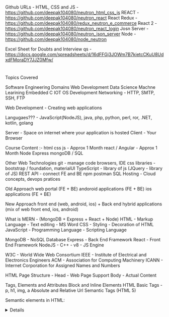 # ###################################
Github URLs - 
HTML, CSS and JS - https://github.com/deepak104080/neutron_html_css_js
REACT - https://github.com/deepak104080/neutron_react
React Redux - https://github.com/deepak104080/redux_neutron_e_commerce
React 2 - https://github.com/deepak104080/neutron_react_login
Josn Server - https://github.com/deepak104080/neutron_json_server
Node - https://github.com/deepak104080/node_neutron


Excel Sheet for Doubts and Interview qs - https://docs.google.com/spreadsheets/d/16dFFGj3JOWm7B7kietcCKuU8UdxdFMoraDY7JJZ0Mfw/


# ##################################

Topics Covered


Software Engineering Domains
Web Development
Data Science
Machne Learining
Embedded C
IOT
OS Development
Networking - HTTP, SMTP, SSH, FTP


Web Development - Creating web applications


Langugaes??? - JavaScript(NodeJS), java, php, python, perl, ror, .NET, kotlin, golang


Server - Space on internet where your application is hosted
Client - Your Browser



Course Content :-
html
css
js - Approx 1 Month
react / Angular - Approx 1 Month
Node
Express
mongoDB / SQL

Other Web Technologies
git - manage code
browsers, IDE
css libraries - bootstrap / foundation, materialUI
TypeScript - library of js (JQuery - library of JS)
REST API - connect FE and BE
npm
postman
SQL
Hosting - Cloud concepts, devops pratices



Old Approach
web portal (FE + BE)
andoroid applications (FE + BE)
ios applications (FE + BE)

New Approach
front end (web, android, ios) + Back end
hybrid applications (mix of web front end, ios, android)





What is MERN - (MongoDB + Express + React + Node)
HTML - Markup Language - Text editing - MS Word
CSS - Styling - Decoration of HTML
JavaScript - Programming Language - Scripting Language


MongoDB - NoSQL Database
Express - Back End Framework
React - Front End Framework
NodeJS - C++ - v8 - JS Engine


W3C - World Wide Web Consortium
IEEE - Institute of Electrical and Electronics Engineers
ACM - Association for Computing Machinery
ICANN - Internet Corporation for Assigned Names and Numbers



HTML Page Structure - 
Head - Web Page Support
Body - Actual Content


Tags, Elements and Attributes
Block and Inline Elements
HTML Basic Tags - p, h1, img, a
Absolute and Relative Url
Semantic Tags (HTML 5)

Semantic elements in HTML:
<article>
<aside>
<details>
<figcaption>
<figure>
<footer>
<header>
<main>
<mark>
<nav>
<section>
<summary>
<time>

List - ol, ul
Table
Forms


Read - GET vs POST - HTML Form Submission




-------------------------------------------


JS - JavaScript - Netscape - Brendan Eich


C/C++ - compiler, interprter - gcc
Java - .java (JDK, JRE, JVM)

JS - JavaScript Engine
Chrome - v8
Firefox - Surveymonkey


Browser - (v8) - scripting langugae
NodeJS - (v8) - programming language

NodeJS - Written in C++ - (v8 + node packages + libuv ) - 2009


client - browser
server - back-end/hosting

------------------------------------


programming - software developer - domains
--web developer
--data analyst/scientist (SQL, Query langugae)
--ethical hackers (programming, databases)
--iot (embedded c, java, .DET, C++)
--ai (python, iot, sql)
--machine learning
--dev of os (C/C++)
-- dev os hardware based applications


--------------------------------------------


How to decide technology :-
older software
resources
server and databases
speed, application criticality
number of users
trending
community
future

--------------------------------------


Programming Language Stacks :-
js stack - combination of technologies
java stack
python stack
ror
golang
php stacks
.NET



Apache - tool - virtual server
Dev + Ops - operations on Dev (Cloud)



JavaScript Stacks :-

Front end framework/libraries - React, Angular, Viu, backboneJS, Meteor. jQuery
Back end framework - express, Koa, nextJs, Blitzjs
Database - sql, mongodb

MERN - MongoDB Express React NodeJS
MEAN - MongoDB Express Angular NodeJS


How to run JS :-
online tool/console - jsfiddle, codepen
.js files - 1) node - js file, 2) browser - attach js file with html and then run



Variables - https://jsfiddle.net/deepak104080/06d2Lwr1/1/
Function - https://jsfiddle.net/deepak104080/kcarsv03/2/
Scope - https://jsfiddle.net/deepak104080/8cy5aet9/3/

var let const - https://jsfiddle.net/deepak104080/erpdsjx5/2/
Hoisting - https://jsfiddle.net/deepak104080/jh2krge1/1/
if else - https://jsfiddle.net/deepak104080/7s1L69h5/2/

Loop, Var Misc - https://jsfiddle.net/deepak104080/4dpfv2cq/6/
Type Conversion and Coercion - https://jsfiddle.net/deepak104080/bk3cvtyL/2/
Array Methods - https://jsfiddle.net/deepak104080/1mbn2r5L/3/


ES6 - https://jsfiddle.net/deepak104080/kL1q75tr/7/
Arrow Function - https://jsfiddle.net/deepak104080/us7pv861/5/


12th April 2022 - Tuesday
ES6 2 - https://jsfiddle.net/deepak104080/mbay7tz6/6/
Closure - https://jsfiddle.net/deepak104080/4sm3g1dc/6/


13th April 2022 - wednesday
Closure Example - https://jsfiddle.net/deepak104080/n01prehf/18/
Array Methods - https://jsfiddle.net/deepak104080/fc2kwevn/3/


14th April 2022 - Thursday
Array map reduce filter - https://jsfiddle.net/deepak104080/tsdxrok6/1/
Object - https://jsfiddle.net/deepak104080/oznb3xje/2/
Assignments - https://jsfiddle.net/deepak104080/6xkw5n2v/17/


15th April 2022 - Friday
Bootstrap - Include in files - bootstrap.html
Object methods - https://jsfiddle.net/deepak104080/kfngp241/6/
Deep copy vs shallow copy - https://jsfiddle.net/deepak104080/72mjLqpa/2/
Date, String, Math - https://jsfiddle.net/deepak104080/92mzu8fx/4/
Data Input using NodeJS - https://shobhitsingh29.medium.com/getting-started-on-codechef-using-javascript-4529be3d8255
Objects - https://developer.mozilla.org/en-US/docs/Web/JavaScript/Reference/Global_Objects/Object
String - https://developer.mozilla.org/en-US/docs/Web/JavaScript/Reference/Global_Objects/String
Array - https://developer.mozilla.org/en-US/docs/Web/JavaScript/Reference/Global_Objects/Array



18th April 2022 - Monday
DOM - https://upload.wikimedia.org/wikipedia/commons/thumb/5/5a/DOM-model.svg/1200px-DOM-model.svg.png



19th April 2022 - Tuesday
Internal Files


20th April 2022 - Wednesday
Function Curry - https://jsfiddle.net/deepak104080/oxv68hL2/2/
Git Commands - https://jsfiddle.net/deepak104080/ry5pn3ad/1/
Questions - https://jsfiddle.net/deepak104080/Lqsa08hz/4/
Assignments - https://jsfiddle.net/deepak104080/pog72jd5/3/
iFrame - https://www.geeksforgeeks.org/html-dom-iframe-object/
Netlify Deploy


21st April 2022 - Thursday
Event Propogation - Bubbling and Capturing - https://jsfiddle.net/deepak104080/th8xs127/7/
DOM Assignments - https://jsfiddle.net/deepak104080/5vgnw674/4/
Async JS - https://jsfiddle.net/deepak104080/ycn0ud37/4/


22nd April 2022 - Friday
Event Loop - https://miro.medium.com/max/1400/1*iHhUyO4DliDwa6x_cO5E3A.gif
Async JS - https://jsfiddle.net/deepak104080/ycn0ud37/6/
Callback - https://jsfiddle.net/deepak104080/s9qcpzfx/3/
Assignment Stopwatch - https://jsfiddle.net/deepak104080/9zq7ua6h/17/


25th April 2022 - Monday
Promise - https://jsfiddle.net/deepak104080/wmqu0a21/2/
API Call - Fetch and Promise - https://jsfiddle.net/deepak104080/z5nqsom4/5/
Async Await - https://jsfiddle.net/deepak104080/jphdrgkq/4/
Assignments - https://jsfiddle.net/deepak104080/vLoh2yg5/4/



26th April 2022 - Tuesday
Prototype - https://jsfiddle.net/deepak104080/esouaw03/2/
Prototype Chain - https://jsfiddle.net/deepak104080/unv864e0/2/
call, apply, bind - https://jsfiddle.net/deepak104080/vmqhuje0/2/
Polyfill - https://jsfiddle.net/deepak104080/yczqs9ju/2/
JSON - https://jsfiddle.net/deepak104080/1gL02ntv/2/
JS Patterns - https://jsfiddle.net/deepak104080/4hs56edy/2/

27th April 2022 - Wednesday
CDN - Content Delivery network
NPM - Node Package Manager




Revision - 
Day 1 - To Do js and html
Day 2 - To Do js and html
Day 3 - 
Deep copy vs Shallow copy
https://jsfiddle.net/deepak104080/6Lq8gt73/2/
https://jsfiddle.net/deepak104080/a1jb5snr/1/

Sum Example - https://jsfiddle.net/deepak104080/zar5fntx/2/

Closure and Curry
https://jsfiddle.net/deepak104080/xj6cL07v/2/
https://jsfiddle.net/deepak104080/tudjn2wg/2/


Day 4
Generator Function - https://jsfiddle.net/deepak104080/q93hjxa6/3/

Higher Order Function - https://jsfiddle.net/deepak104080/673jozmq/2/
Polyfill - https://jsfiddle.net/deepak104080/yczqs9ju/2/





----------------------------------------------------------------------------------


https://developer.mozilla.org/en-US/docs/Web/JavaScript/Reference/Global_Objects/Number/EPSILON

pi - 3.14 - irrational
2.535 - rational

1.1
1.01
1.0000001
1.00000000000000004


Number.epsilon
1 just greater number - 1. <15 times zero> 1












----------------------------------------------------------------------------------


REACT - 
Librray based on JS

NodeJS - 2009

separation of back end and front end

andrid app
ios app
websites - front end

BACK END
-------REST API------
FRONT END

---routing - changing of pages
---api calling
---internal data transfer
---templating
---temporary data storage
---login/authentication


localStorage/sessionStorage

not possible / not efficient - vanilla javascript


Library vs Framework
library - react - collection of functions/services - supporting libraries
framework - angular - architecture (all inbuilt functionalities) - mvc, mv*


MERN VS MEAN
M - MONGODB
E - EXPRESS
N - NODEJS

REACT/ANGULAR


1) create blank npm repo and add all react libraries
2) react blank boilerplate
    -- start a fresh project
    -- add react


git commands

npm 
npx = npm + git clone + npm install


git first time upload
git regular upload


git first download
git regular downloads


git clone
npm install
npm start - run


git pull origin master

